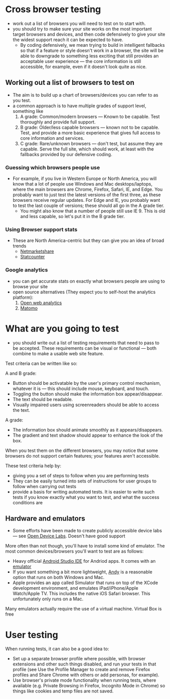 # Cross browser testing

- work out a list of browsers you will need to test on to start with.
- you should try to make sure your site works on the most important target browsers and devices, and then code defensively to give your site the widest support reach it can be expected to have.
  - By coding defensively, we mean trying to build in intelligent fallbacks so that if a feature or style doesn't work in a browser, the site will be able to downgrade to something less exciting that still provides an acceptable user experience — the core information is still accessible, for example, even if it doesn't look quite as nice.

## Working out a list of browsers to test on

- The aim is to build up a chart of browsers/devices you can refer to as you test.
- a common approach is to have multiple grades of support level, something like
  1. A grade: Common/modern browsers — Known to be capable. Test thoroughly and provide full support.
  2. B grade: Older/less capable browsers — known not to be capable. Test, and provide a more basic experience that gives full access to core information and services.
  3. C grade: Rare/unknown browsers — don't test, but assume they are capable. Serve the full site, which should work, at least with the fallbacks provided by our defensive coding.

### Guessing which browsers people use

- For example, if you live in Western Europe or North America, you will know that a lot of people use Windows and Mac desktops/laptops, where the main browsers are Chrome, Firefox, Safari, IE, and Edge. You probably want to just test the latest versions of the first three, as these browsers receive regular updates. For Edge and IE, you probably want to test the last couple of versions; these should all go in the A grade tier.
  - You might also know that a number of people still use IE 9. This is old and less capable, so let's put it in the B grade tier.

### Using Browser support stats

- These are North America-centric but they can give you an idea of broad trends
  - [Netmarketshare](https://www.netmarketshare.com/browser-market-share.aspx?qprid=2&qpcustomd=0)
  - [Statcounter](http://gs.statcounter.com/)

### Google analytics

- you can get accurate stats on exactly what browsers people are using to browse your site
- open source alternatives (They expect you to self-host the analytics platform):
  1. [Open web analytics](http://www.openwebanalytics.com/)
  2. [Matomo](https://matomo.org/)

# What are you going to test

- you should write out a list of testing requirements that need to pass to be accepted. These requirements can be visual or functional — both combine to make a usable web site feature.

Test criteria can be written like so:

A and B grade:

- Button should be activatable by the user's primary control mechanism, whatever it is — this should include mouse, keyboard, and touch.
- Toggling the button should make the information box appear/disappear.
- The text should be readable.
- Visually impaired users using screenreaders should be able to access the text.

A grade:

- The information box should animate smoothly as it appears/disappears.
- The gradient and text shadow should appear to enhance the look of the box.

When you test them on the different browsers, you may notice that some browsers do not support certain features; your features aren't accessible.

These test criteria help by:

- giving you a set of steps to follow when you are performing tests
- They can be easily turned into sets of instructions for user groups to follow when carrying out tests
- provide a basis for writing automated tests. It is easier to write such tests if you know exactly what you want to test, and what the success conditions are

## Hardware and emulators

- Some efforts have been made to create publicly accessible device labs — see [Open Device Labs](https://opendevicelab.com/). Doesn't have good support

More often than not though, you'll have to install some kind of emulator. The most common devices/browsers you'll want to test are as follows:

- Heavy official [Android Studio IDE](https://developer.android.com/studio/) for Andriod apps. It comes with an [emulator](https://developer.android.com/studio/run/emulator.html)
- If you want something a bit more lightweight, [Andy](http://www.andyroid.net/) is a reasonable option that runs on both Windows and Mac.
- Apple provides an app called Simulator that runs on top of the XCode development environment, and emulates iPad/iPhone/Apple Watch/Apple TV. This includes the native iOS Safari browser. This unfortunately only runs on a Mac.

Many emulators actually require the use of a virtual machine. Virtual Box is free

# User testing

When running tests, it can also be a good idea to:

- Set up a separate browser profile where possible, with browser extensions and other such things disabled, and run your tests in that profile (see Use the Profile Manager to create and remove Firefox profiles and Share Chrome with others or add personas, for example).
- Use browser's private mode functionality when running tests, where available (e.g. Private Browsing in Firefox, Incognito Mode in Chrome) so things like cookies and temp files are not saved.
